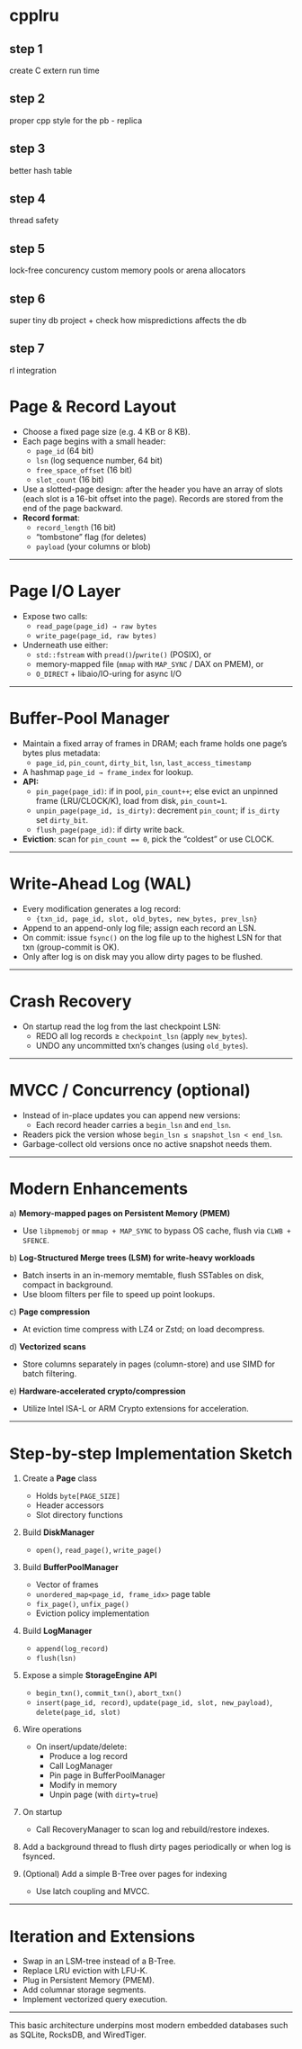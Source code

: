 # cpplru

## step 1

create C extern run time

## step 2

proper cpp style for the pb - replica

## step 3

better hash table

## step 4

thread safety

## step 5

lock-free concurency
custom memory pools or arena allocators

## step 6

super tiny db project + check how mispredictions affects the db

## step 7

rl integration

##    

# Page & Record Layout

- Choose a fixed page size (e.g. 4 KB or 8 KB).
- Each page begins with a small header:
    - `page_id` (64 bit)
    - `lsn` (log sequence number, 64 bit)
    - `free_space_offset` (16 bit)
    - `slot_count` (16 bit)
- Use a slotted-page design: after the header you have an array of slots (each slot is a 16-bit offset into the page).
  Records are stored from the end of the page backward.
- **Record format**:
    - `record_length` (16 bit)
    - “tombstone” flag (for deletes)
    - `payload` (your columns or blob)

---  

# Page I/O Layer

- Expose two calls:
    - `read_page(page_id) → raw bytes`
    - `write_page(page_id, raw bytes)`
- Underneath use either:
    - `std::fstream` with `pread()`/`pwrite()` (POSIX), or
    - memory-mapped file (`mmap` with `MAP_SYNC` / DAX on PMEM), or
    - `O_DIRECT` + libaio/IO-uring for async I/O

---  

# Buffer-Pool Manager

- Maintain a fixed array of frames in DRAM; each frame holds one page’s bytes plus metadata:
    - `page_id`, `pin_count`, `dirty_bit`, `lsn`, `last_access_timestamp`
- A hashmap `page_id → frame_index` for lookup.
- **API:**
    - `pin_page(page_id)`: if in pool, `pin_count++`; else evict an unpinned frame (LRU/CLOCK/K), load from disk,
      `pin_count=1`.
    - `unpin_page(page_id, is_dirty)`: decrement `pin_count`; if `is_dirty` set `dirty_bit`.
    - `flush_page(page_id)`: if dirty write back.
- **Eviction**: scan for `pin_count == 0`, pick the “coldest” or use CLOCK.

---  

# Write-Ahead Log (WAL)

- Every modification generates a log record:
    - `{txn_id, page_id, slot, old_bytes, new_bytes, prev_lsn}`
- Append to an append-only log file; assign each record an LSN.
- On commit: issue `fsync()` on the log file up to the highest LSN for that txn (group-commit is OK).
- Only after log is on disk may you allow dirty pages to be flushed.

---  

# Crash Recovery

- On startup read the log from the last checkpoint LSN:
    - REDO all log records ≥ `checkpoint_lsn` (apply `new_bytes`).
    - UNDO any uncommitted txn’s changes (using `old_bytes`).

---  

# MVCC / Concurrency (optional)

- Instead of in-place updates you can append new versions:
    - Each record header carries a `begin_lsn` and `end_lsn`.
- Readers pick the version whose `begin_lsn ≤ snapshot_lsn < end_lsn`.
- Garbage-collect old versions once no active snapshot needs them.

---  

# Modern Enhancements

a) **Memory-mapped pages on Persistent Memory (PMEM)**

- Use `libpmemobj` or `mmap + MAP_SYNC` to bypass OS cache, flush via `CLWB + SFENCE`.

b) **Log-Structured Merge trees (LSM) for write-heavy workloads**

- Batch inserts in an in-memory memtable, flush SSTables on disk, compact in background.
- Use bloom filters per file to speed up point lookups.

c) **Page compression**

- At eviction time compress with LZ4 or Zstd; on load decompress.

d) **Vectorized scans**

- Store columns separately in pages (column-store) and use SIMD for batch filtering.

e) **Hardware-accelerated crypto/compression**

- Utilize Intel ISA-L or ARM Crypto extensions for acceleration.

---  

# Step-by-step Implementation Sketch

1. Create a **Page** class
    - Holds `byte[PAGE_SIZE]`
    - Header accessors
    - Slot directory functions

2. Build **DiskManager**
    - `open()`, `read_page()`, `write_page()`

3. Build **BufferPoolManager**
    - Vector of frames
    - `unordered_map<page_id, frame_idx>` page table
    - `fix_page()`, `unfix_page()`
    - Eviction policy implementation

4. Build **LogManager**
    - `append(log_record)`
    - `flush(lsn)`

5. Expose a simple **StorageEngine API**
    - `begin_txn()`, `commit_txn()`, `abort_txn()`
    - `insert(page_id, record)`, `update(page_id, slot, new_payload)`, `delete(page_id, slot)`

6. Wire operations
    - On insert/update/delete:
        - Produce a log record
        - Call LogManager
        - Pin page in BufferPoolManager
        - Modify in memory
        - Unpin page (with `dirty=true`)

7. On startup
    - Call RecoveryManager to scan log and rebuild/restore indexes.

8. Add a background thread to flush dirty pages periodically or when log is fsynced.

9. (Optional) Add a simple B-Tree over pages for indexing
    - Use latch coupling and MVCC.

---  

# Iteration and Extensions

- Swap in an LSM-tree instead of a B-Tree.
- Replace LRU eviction with LFU-K.
- Plug in Persistent Memory (PMEM).
- Add columnar storage segments.
- Implement vectorized query execution.

---  

This basic architecture underpins most modern embedded databases such as SQLite, RocksDB, and WiredTiger.  

